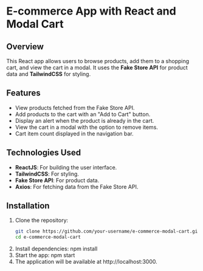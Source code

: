# E-commerce App with React and Modal Cart

## Overview
This React app allows users to browse products, add them to a shopping cart, and view the cart in a modal. It uses the **Fake Store API** for product data and **TailwindCSS** for styling.

## Features
- View products fetched from the Fake Store API.
- Add products to the cart with an "Add to Cart" button.
- Display an alert when the product is already in the cart.
- View the cart in a modal with the option to remove items.
- Cart item count displayed in the navigation bar.

## Technologies Used
- **ReactJS**: For building the user interface.
- **TailwindCSS**: For styling.
- **Fake Store API**: For product data.
- **Axios**: For fetching data from the Fake Store API.

## Installation
1. Clone the repository:
   ```bash
   git clone https://github.com/your-username/e-commerce-modal-cart.git
   cd e-commerce-modal-cart
2. Install dependencies: npm install
3. Start the app: npm start
4. The application will be available at http://localhost:3000.
